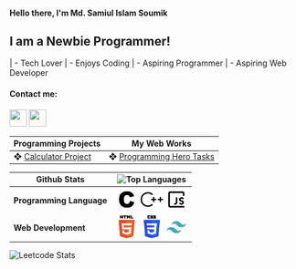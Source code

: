 #### Hello there, I'm Md. Samiul Islam Soumik

## I am a Newbie Programmer!

   | - Tech Lover
   | - Enjoys Coding
   | - Aspiring Programmer
   | - Aspiring Web Developer

#### Contact me:
<a href="https://www.facebook.com/soumik.shu"><img src="https://www.vectorlogo.zone/logos/facebook/facebook-icon.svg" width="30" height="30"/></a>
<a href="https://www.linkedin.com/in/md-samiul-islam-soumik-29b3582bb"><img src="https://www.vectorlogo.zone/logos/linkedin/linkedin-icon.svg" width="30" height="30"/></a>


Programming Projects | My Web Works
--- | ---
|❖ [Calculator Project](https://github.com/soumik-prime/Calculator-Project) | ❖ [Programming Hero Tasks](https://soumik-ph-tasks.netlify.app/)
<!-- ❖ Become a specialist on Codeforces
❖ Develop my portfolio website independently -->

| **Github Stats** | ![Top Languages](https://github-readme-stats.vercel.app/api/top-langs/?username=soumik-prime&layout=compact&hide_title=true&hide_border=true&theme=radical) |
| --- | --- |
| **Programming Language** | <img src="assets/c.svg" width="40" height="40"/> <img src="assets/cplusplus.svg" width="40" height="40"/> <img src="assets/javascript-16-svgrepo-com.svg" width="40" height="40"/> |
| **Web Development** | <img src="assets/html-5.svg" width="40" height="40"/> <img src="assets/css-3.svg" width="40" height="40"/> <img src="assets/tailwind.svg" width="40" height="40"/> |


![Leetcode Stats](https://leetcard.jacoblin.cool/soumik_prime?theme=dark&font=Patrick%20Hand%20SC&ext=contest)
